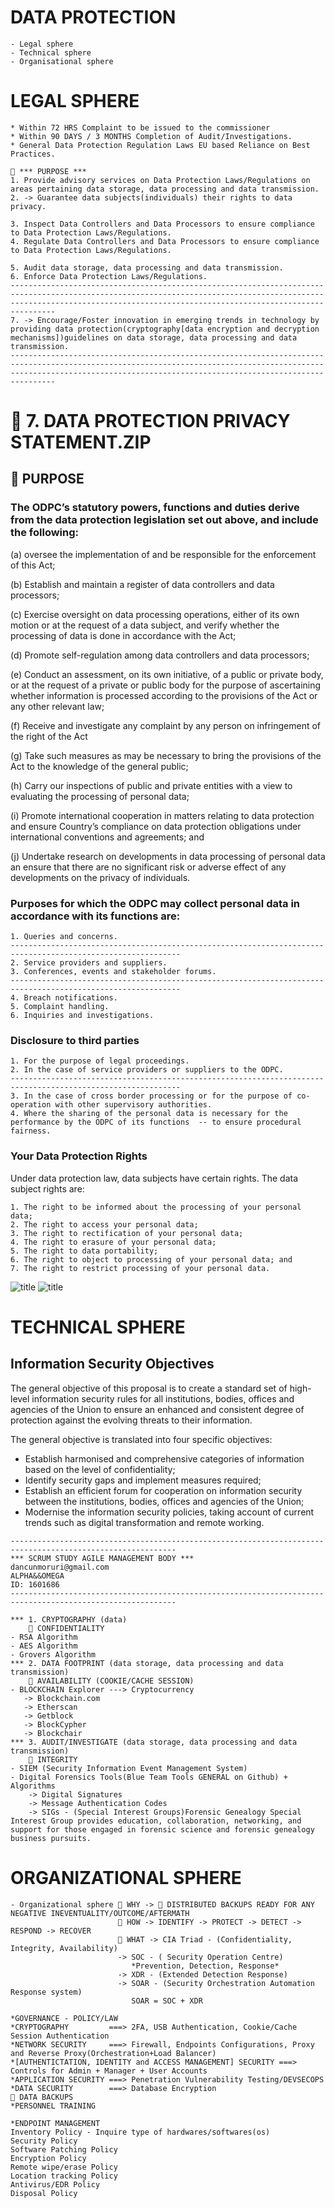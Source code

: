# DATA PROTECTION

```
- Legal sphere
- Technical sphere
- Organisational sphere
```
# LEGAL SPHERE

```
* Within 72 HRS Complaint to be issued to the commissioner 
* Within 90 DAYS / 3 MONTHS Completion of Audit/Investigations.
* General Data Protection Regulation Laws EU based Reliance on Best Practices.

🚀 *** PURPOSE ***
1. Provide advisory services on Data Protection Laws/Regulations on areas pertaining data storage, data processing and data transmission.
2. -> Guarantee data subjects(individuals) their rights to data privacy.

3. Inspect Data Controllers and Data Processors to ensure compliance to Data Protection Laws/Regulations. 
4. Regulate Data Controllers and Data Processors to ensure compliance to Data Protection Laws/Regulations.

5. Audit data storage, data processing and data transmission.
6. Enforce Data Protection Laws/Regulations.
----------------------------------------------------------------------------------------------------------------------------------------------------------------------------------------------------------------------------
7. -> Encourage/Foster innovation in emerging trends in technology by providing data protection(cryptography[data encryption and decryption mechanisms])guidelines on data storage, data processing and data transmission.
----------------------------------------------------------------------------------------------------------------------------------------------------------------------------------------------------------------------------
```

# 🚀 7. DATA PROTECTION PRIVACY STATEMENT.ZIP

## 🚀 PURPOSE
### The ODPC’s statutory powers, functions and duties derive from the data protection legislation set out above, and include the following:

(a)   oversee the implementation of and be responsible for the enforcement of this Act;

(b)  Establish and maintain a register of data controllers and data processors;

(c)   Exercise oversight on data processing operations, either of its own motion or at the request of a data subject, and verify whether the processing of data is done in accordance with the Act;

(d)  Promote self-regulation among data controllers and data processors;

(e)   Conduct an assessment, on its own initiative, of a public or private body, or at the request of a private or public body for the purpose of ascertaining whether information is processed according to the provisions of the Act or any other relevant law;

(f)   Receive and investigate any complaint by any person on infringement of the right of the Act

(g)  Take such measures as may be necessary to bring the provisions of the Act to the knowledge of the general public;

(h)  Carry our inspections of public and private entities with a view to evaluating the processing of personal data;

(i)    Promote international cooperation in matters relating to data protection and ensure Country’s compliance on data protection obligations under international conventions and agreements; and

(j)    Undertake research on developments in data processing of personal data an ensure that there are no significant risk or adverse effect of any developments on the privacy of individuals.

### Purposes for which the ODPC may collect personal data in accordance with its functions are:

    1. Queries and concerns.
    ------------------------------------------------------------------------------------------------------------
    2. Service providers and suppliers.
    3. Conferences, events and stakeholder forums.
    ------------------------------------------------------------------------------------------------------------
    4. Breach notifications.
    5. Complaint handling.
    6. Inquiries and investigations.
    
### Disclosure to third parties

    1. For the purpose of legal proceedings.
    2. In the case of service providers or suppliers to the ODPC.
    ------------------------------------------------------------------------------------------------------------
    3. In the case of cross border processing or for the purpose of co-operation with other supervisory authorities.
    4. Where the sharing of the personal data is necessary for the performance by the ODPC of its functions  -- to ensure procedural fairness.
    
### Your Data Protection Rights

Under data protection law, data subjects have certain rights. The data subject rights are:

    1. The right to be informed about the processing of your personal data;
    2. The right to access your personal data;
    3. The right to rectification of your personal data;
    4. The right to erasure of your personal data;
    5. The right to data portability;
    6. The right to object to processing of your personal data; and
    7. The right to restrict processing of your personal data.

 
![title](static/img/data_protection_1.jpg)
![title](static/img/data_protection_2.jpg)

# TECHNICAL SPHERE

## Information Security Objectives

The general objective of this proposal is to create a standard set of high-level information security rules for all institutions, bodies, offices and agencies of the Union to ensure an enhanced and consistent degree of protection against the evolving threats to their information.

The general objective is translated into four specific objectives:

 - Establish harmonised and comprehensive categories of information based on the level of confidentiality;
 - Identify security gaps and implement measures required;
 - Establish an efficient forum for cooperation on information security between the institutions, bodies, offices and agencies of the Union;
 - Modernise the information security policies, taking account of current trends such as digital transformation and remote working.

```   
-----------------------------------------------------------------------------------------------------------
*** SCRUM STUDY AGILE MANAGEMENT BODY ***
dancunmoruri@gmail.com 
ALPHA&&OMEGA
ID: 1601686
-----------------------------------------------------------------------------------------------------------

*** 1. CRYPTOGRAPHY (data)
    🚀 CONFIDENTIALITY
- RSA Algorithm 
- AES Algorithm
- Grovers Algorithm
*** 2. DATA FOOTPRINT (data storage, data processing and data transmission)
    🚀 AVAILABILITY (COOKIE/CACHE SESSION)
- BLOCKCHAIN Explorer ---> Cryptocurrency
   -> Blockchain.com
   -> Etherscan
   -> Getblock
   -> BlockCypher
   -> Blockchair
*** 3. AUDIT/INVESTIGATE (data storage, data processing and data transmission)
    🚀 INTEGRITY
- SIEM (Security Information Event Management System)
- Digital Forensics Tools(Blue Team Tools GENERAL on Github) + Algorithms
    -> Digital Signatures
    -> Message Authentication Codes
    -> SIGs - (Special Interest Groups)Forensic Genealogy Special Interest Group provides education, collaboration, networking, and support for those engaged in forensic science and forensic genealogy business pursuits.
```

# ORGANIZATIONAL SPHERE

```
- Organizational sphere 🚀 WHY -> 🚀 DISTRIBUTED BACKUPS READY FOR ANY NEGATIVE INEVENTUALITY/OUTCOME/AFTERMATH
                        🚀 HOW -> IDENTIFY -> PROTECT -> DETECT -> RESPOND -> RECOVER
                        🚀 WHAT -> CIA Triad - (Confidentiality, Integrity, Availability)
                        -> SOC - ( Security Operation Centre)
                           *Prevention, Detection, Response*
                        -> XDR - (Extended Detection Response)
                        -> SOAR - (Security Orchestration Automation Response system)
                           SOAR = SOC + XDR

*GOVERNANCE - POLICY/LAW
*CRYPTOGRAPHY         ===> 2FA, USB Authentication, Cookie/Cache Session Authentication
*NETWORK SECURITY     ===> Firewall, Endpoints Configurations, Proxy and Reverse Proxy(Orchestration+Load Balancer)
*[AUTHENTICTATION, IDENTITY and ACCESS MANAGEMENT] SECURITY ===> Controls for Admin + Manager + User Accounts
*APPLICATION SECURITY ===> Penetration Vulnerability Testing/DEVSECOPS
*DATA SECURITY        ===> Database Encryption
🚀 DATA BACKUPS
*PERSONNEL TRAINING

*ENDPOINT MANAGEMENT
Inventory Policy - Inquire type of hardwares/softwares(os)
Security Policy 
Software Patching Policy
Encryption Policy
Remote wipe/erase Policy
Location tracking Policy
Antivirus/EDR Policy 
Disposal Policy
```


 
